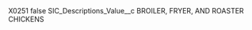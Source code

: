 <?xml version="1.0" encoding="UTF-8"?>
<CustomMetadata xmlns="http://soap.sforce.com/2006/04/metadata" xmlns:xsi="http://www.w3.org/2001/XMLSchema-instance" xmlns:xsd="http://www.w3.org/2001/XMLSchema">
    <label>X0251</label>
    <protected>false</protected>
    <values>
        <field>SIC_Descriptions_Value__c</field>
        <value xsi:type="xsd:string">BROILER, FRYER, AND ROASTER CHICKENS</value>
    </values>
</CustomMetadata>
